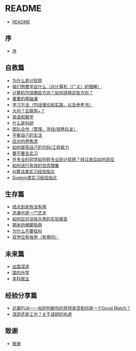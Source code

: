 # README

* [README](README.md)

## 序

* [序](00-introduction/introduction.md)

## 自救篇

* [为什么是计软网](1-save-self/1-why-JRW.md)
* [我们想要学会什么（对计算机（广义）的理解）](1-save-self/2-what-to-learn.md)
* [计算机包括哪些方向？如何选择这些方向？](1-save-self/3-fields.md)
* [重要的基础课](1-save-self/4-important-basics.md)
* [学习方法（包括理论和实践，以及参考书）](1-save-self/5-how-to-learn.md)
* [大创？互联网+？](1-save-self/6-projects.md)
* [英语和数学](1-save-self/7-English-and-Math.md)
* [什么是科研](1-save-self/8-what-is-research.md)
* [团队合作（管理，寻找/培养队友）](1-save-self/9-teamwork.md)
* [平衡自己的生活](1-save-self/10-balance-your-life.md)
* [应对内卷焦虑](1-save-self/11-cope-with-anxiety.md)
* [如何提高自己的代码/工程能力](1-save-self/12-improve-coding.md)
* [要不要去实习](1-save-self/13-internship.md)
* [外专业的同学如何转专业到计软网？转过来后如何适应](1-save-self/14-transfer-major.md)
* [如何进行有效的信息搜集](1-save-self/15-information-search.md)
* [AI算法类实习经验指北](1-save-self/16-ai-internship.md)
* [System类实习经验指北](1-save-self/17-system-internship.md)

## 生存篇

* [绩点到底有没有用](2-survive/1-GPA.md)
* [选课也是一门艺术](2-survive/2-choose-course.md)
* [如何应对没啥大用的实验报告](2-survive/3-cope-report.md)
* [期末抱佛脚指南](2-survive/4-cramming.md)
* [为什么不要挂科](2-survive/5-why-not-fail-pass.md)
* [双学位有啥用（有用吗）](2-survive/6-double-degree.md)

## 未来篇

* [出国深造]()
* [国内升学]()
* [本科就业]()

## 经验分享篇

- [远离PUA——如何判断你的导师是否和你是一个Good Match？](4-experience-sharing/1-identify-PUA.md)
- [深造还是工作？关于读研的劝退](4-experience-sharing/2-work-or-study.md)

## 致谢

* [致谢](99-acknowledgment/acknowledgment.md)